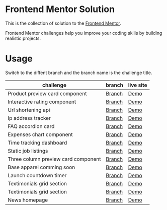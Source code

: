 # Frontend Mentor Solution

This is the collection of solution to the [Frontend Mentor](https://www.frontendmentor.io/home). 

Frontend Mentor challenges help you improve your coding skills by building realistic projects. 

# Usage

Switch to the diffent branch and the branch name is the challenge title. 

| challenge | branch | live site |
|  ----  | ----  | ---- |
| Product preview card component | [Branch](https://github.com/Jim876633/frontend-mentor-solution/tree/product-preview-card-component) | [Demo](https://jim-product-preview-card-component.netlify.app/) |
| Interactive rating component | [Branch](https://github.com/Jim876633/frontend-mentor-solution/tree/interactive-rating-component) | [Demo](https://jim-interative-rating-component.netlify.app/) |
| Url shortening api | [Branch](https://github.com/Jim876633/frontend-mentor-solution/tree/url-shortening-api-master) | [Demo](https://jim-url-shortening-api-master.netlify.app/) |
| Ip address tracker | [Branch](https://github.com/Jim876633/frontend-mentor-solution/tree/ip-address-tracker-master) | [Demo](https://jim-ip-address-tracker-master.netlify.app/) |
| FAQ accordion card | [Branch](https://github.com/Jim876633/frontend-mentor-solution/tree/faq-accordion-card-main) | [Demo](https://jim-faq-accordion-card-main.netlify.app/) |
| Expenses chart component | [Branch](https://github.com/Jim876633/frontend-mentor-solution/tree/expenses-chart-component-main) | [Demo](https://jim-expenses-chart-component-main.netlify.app/) |
| Time tracking dashboard | [Branch](https://github.com/Jim876633/frontend-mentor-solution/tree/time-tracking-dashboard-main) | [Demo](https://jim-time-tracking-dashboard.netlify.app/) |
| Static job listings | [Branch](https://github.com/Jim876633/frontend-mentor-solution/tree/static-job-listings-master) | [Demo](https://jim-static-job-listings.netlify.app/) |
| Three column preview card component | [Branch](https://github.com/Jim876633/frontend-mentor-solution/tree/three-column-preview-card-component) | [Demo](https://jin-three-column-preview-card.netlify.app/) |
| Base apparel comming soon | [Branch](https://github.com/Jim876633/frontend-mentor-solution/tree/base-apparel-comming-soon) | [Demo](https://jim-base-apparel-comming-soon.netlify.app/) |
| Launch countdown timer | [Branch](https://github.com/Jim876633/frontend-mentor-solution/tree/launch-countdown-timer) | [Demo](https://jim-launch-countdown-timer.netlify.app/) |
| Textimonials grid section | [Branch](https://github.com/Jim876633/frontend-mentor-solution/tree/textimonials-grid-section) | [Demo](https://jim-textimonials-grid-section.netlify.app/) |
| Textimonials grid section | [Branch](https://github.com/Jim876633/frontend-mentor-solution/tree/rest-countries-api-with-color-theme-switcher) | [Demo](https://jim-rest-countries-api.netlify.app/) |
| News homepage | [Branch](https://github.com/Jim876633/frontend-mentor-solution/tree/news-homepage) | [Demo](https://jim-news-homepage.netlify.app/) |







